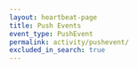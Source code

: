 ```yaml
---
layout: heartbeat-page
title: Push Events
event_type: PushEvent
permalink: activity/pushevent/
excluded_in_search: true
---
```

